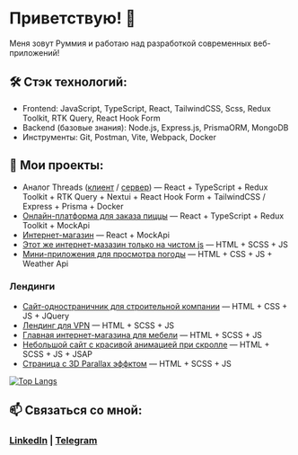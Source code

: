 # Приветствую! 👋  
Меня зовут Руммия и работаю над разработкой современных веб-приложений!

## 🛠️ Стэк технологий:
- Frontend: JavaScript, TypeScript, React, TailwindCSS, Scss, Redux Toolkit, RTK Query, React Hook Form
- Backend (базовые знания): Node.js, Express.js, PrismaORM, MongoDB
- Инструменты: Git, Postman, Vite, Webpack, Docker

## 🚀 Мои проекты:
- Аналог Threads ([клиент](https://github.com/Rummiya/threads) / [сервер](https://github.com/Rummiya/express-api)) — React + TypeScript + Redux Toolkit + RTK Query + Nextui + React Hook Form + TailwindCSS / Express + Prisma + Docker
- [Онлайн-платформа для заказа пиццы](https://github.com/Rummiya/react-pizza) — React + TypeScript + Redux Toolkit + MockApi
- [Интернет-магазин](https://github.com/Rummiya/react-sneakers) — React + MockApi
- [Этот же интернет-мазазин только на чистом js](https://github.com/Rummiya/js-sneakers) — HTML + SCSS + JS
- [Мини-приложения для просмотра погоды](https://github.com/Rummiya/weather-app) — HTML + CSS + JS + Weather Api

### Лендинги
- [Сайт-одностраничник для строительной компании](https://github.com/Rummiya/contsruction) — HTML + CSS + JS + JQuery
- [Лендинг для VPN](https://github.com/Rummiya/laslesVPN) — HTML + SCSS + JS
- [Главная интернет-магазина для мебели](https://github.com/Rummiya/panto) — HTML + SCSS + JS
- [Небольшой сайт с красивой анимацией при скролле](https://github.com/Rummiya/creative-scroll) — HTML + SCSS + JS + JSAP
- [Страница с 3D Parallax эффктом](https://github.com/Rummiya/natural-forest) — HTML + SCSS + JS


[![Top Langs](https://github-readme-stats.vercel.app/api/top-langs/?username=Rummiya&layout=compact)](https://github.com/Rummiya/github-readme-stats)


## 📫 Связаться со мной:
### [LinkedIn](https://linkedin.com/in/rummiya) | [Telegram](https://t.me/blowyourmiind)

